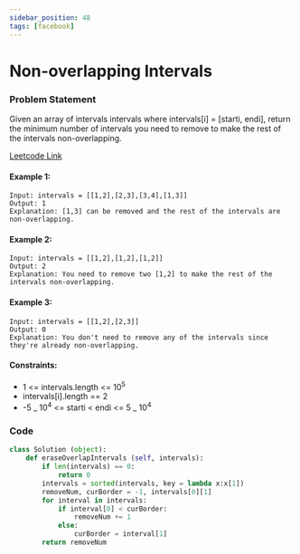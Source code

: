 ```yaml
---
sidebar_position: 48
tags: [facebook]
---
```


# Non-overlapping Intervals

### Problem Statement

Given an array of intervals intervals where intervals[i] = [starti, endi], return the minimum number of intervals you need to remove to make the rest of the intervals non-overlapping.

[Leetcode Link](https://leetcode.com/problems/non-overlapping-intervals)

#### Example 1:

```
Input: intervals = [[1,2],[2,3],[3,4],[1,3]]
Output: 1
Explanation: [1,3] can be removed and the rest of the intervals are non-overlapping.
```

#### Example 2:

```
Input: intervals = [[1,2],[1,2],[1,2]]
Output: 2
Explanation: You need to remove two [1,2] to make the rest of the intervals non-overlapping.
```

#### Example 3:

```
Input: intervals = [[1,2],[2,3]]
Output: 0
Explanation: You don't need to remove any of the intervals since they're already non-overlapping.
```

#### Constraints:

- 1 <= intervals.length <= 10<sup>5</sup>
- intervals[i].length == 2
- -5 _ 10<sup>4</sup> <= starti < endi <= 5 _ 10<sup>4</sup>

### Code

```python title="Python Code"
class Solution (object):
	def eraseOverlapIntervals (self, intervals):
		if len(intervals) == 0:
			return 0
		intervals = sorted(intervals, key = lambda x:x[1])
		removeNum, curBorder = -1, intervals[0][1]
		for interval in intervals:
			if interval[0] < curBorder:
				removeNum += 1
			else:
				curBorder = interval[1]
		return removeNum
```
